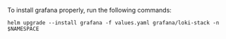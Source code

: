 To install grafana properly, run the following commands:

`helm upgrade --install grafana -f values.yaml grafana/loki-stack -n $NAMESPACE`
